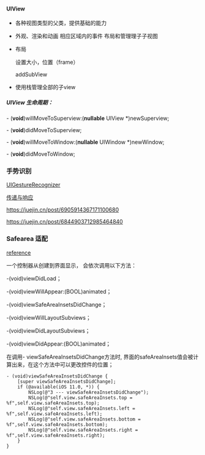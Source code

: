 #### UIView

- 各种视图类型的父类，提供基础的能力

- 外观、渲染和动画
  相应区域内的事件
  布局和管理理⼦子视图

- 布局

  设置大小，位置（frame）

  addSubView

- 使用栈管理全部的子view



##### UIView 生命周期：

\- (**void**)willMoveToSuperview:(**nullable** UIView *)newSuperview;

\- (**void**)didMoveToSuperview;

\- (**void**)willMoveToWindow:(**nullable** UIWindow *)newWindow;

\- (**void**)didMoveToWindow;





### 手势识别

[UIGestureRecognizer ](https://cloud.tencent.com/developer/article/1129288)

[传递与响应](https://www.codercto.com/a/49603.html)

https://juejin.cn/post/6905914367171100680

https://juejin.cn/post/6844903712985464840



### Safearea 适配

[reference](https://juejin.cn/post/6844903958205431815#heading-1)

一个控制器从创建到界面显示， 会依次调用以下方法： 

-(void)viewDidLoad； 

-(void)viewWillAppear:(BOOL)animated； 

-(void)viewSafeAreaInsetsDidChange； 

-(void)viewWillLayoutSubviews； 

-(void)viewDidLayoutSubviews； 

-(void)viewDidAppear:(BOOL)animated； 

在调用- viewSafeAreaInsetsDidChange方法时, 界面的safeAreaInsets值会被计算出来，在这个方法中可以更改控件的位置；

```objc
- (void)viewSafeAreaInsetsDidChange {
    [super viewSafeAreaInsetsDidChange];
    if (@available(iOS 11.0, *)) {
        NSLog(@"3 --- viewSafeAreaInsetsDidChange");
        NSLog(@"self.view.safeAreaInsets.top = %f",self.view.safeAreaInsets.top);
        NSLog(@"self.view.safeAreaInsets.left = %f",self.view.safeAreaInsets.left);
        NSLog(@"self.view.safeAreaInsets.bottom = %f",self.view.safeAreaInsets.bottom);
        NSLog(@"self.view.safeAreaInsets.right = %f",self.view.safeAreaInsets.right);
    }
}
```

